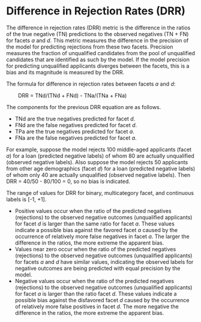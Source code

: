 # Difference in Rejection Rates \(DRR\)<a name="clarify-post-training-bias-metric-drr"></a>

The difference in rejection rates \(DRR\) metric is the difference in the ratios of the true negative \(TN\) predictions to the observed negatives \(TN \+ FN\) for facets *a* and *d*\. This metric measures the difference in the precision of the model for predicting rejections from these two facets\. Precision measures the fraction of unqualified candidates from the pool of unqualified candidates that are identified as such by the model\. If the model precision for predicting unqualified applicants diverges between the facets, this is a bias and its magnitude is measured by the DRR\.

The formula for difference in rejection rates between facets *a* and *d*:

        DRR = TNd/\(TNd \+ FNd\) \- TNa/\(TNa \+ FNa\) 

The components for the previous DRR equation are as follows\.
+ TNd are the true negatives predicted for facet *d*\.
+ FNd are the false negatives predicted for facet *d*\.
+ TPa are the true negatives predicted for facet *a*\.
+ FNa are the false negatives predicted for facet *a*\.

For example, suppose the model rejects 100 middle\-aged applicants \(facet *a*\) for a loan \(predicted negative labels\) of whom 80 are actually unqualified \(observed negative labels\)\. Also suppose the model rejects 50 applicants from other age demographics \(facet *d*\) for a loan \(predicted negative labels\) of whom only 40 are actually unqualified \(observed negative labels\)\. Then DRR = 40/50 \- 80/100 = 0, so no bias is indicated\.

The range of values for DRR for binary, multicategory facet, and continuous labels is \[\-1, \+1\]\.
+ Positive values occur when the ratio of the predicted negatives \(rejections\) to the observed negative outcomes \(unqualified applicants\) for facet *d* is larger than the same ratio for facet *a*\. These values indicate a possible bias against the favored facet *a* caused by the occurrence of relatively more false negatives in facet *a*\. The larger the difference in the ratios, the more extreme the apparent bias\.
+ Values near zero occur when the ratio of the predicted negatives \(rejections\) to the observed negative outcomes \(unqualified applicants\) for facets *a* and *d* have similar values, indicating the observed labels for negative outcomes are being predicted with equal precision by the model\.
+ Negative values occur when the ratio of the predicted negatives \(rejections\) to the observed negative outcomes \(unqualified applicants\) for facet *a* is larger than the ratio facet *d*\. These values indicate a possible bias against the disfavored facet *d* caused by the occurrence of relatively more false positives in facet *d*\. The more negative the difference in the ratios, the more extreme the apparent bias\.